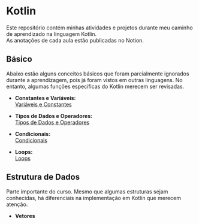 # Kotlin  
Este repositório contém minhas atividades e projetos durante meu caminho de aprendizado na linguagem Kotlin.  
As anotações de cada aula estão publicadas no Notion.  

## Básico  
Abaixo estão alguns conceitos básicos que foram parcialmente ignorados durante a aprendizagem, pois já foram vistos em outras linguagens. No entanto, algumas funções específicas do Kotlin merecem ser revisadas.  

- **Constantes e Variáveis:**  
  [Variáveis e Constantes](https://grandiose-collision-029.notion.site/Variaveis-e-constantes-1bbb275189c280679072d11c4a8882cc?pvs=4)  

- **Tipos de Dados e Operadores:**  
  [Tipos de Dados e Operadores](https://grandiose-collision-029.notion.site/Tipos-de-dados-e-operadores-1bbb275189c280b9a704ec9920d2fb3e?pvs=4)  

- **Condicionais:**  
  [Condicionais](https://grandiose-collision-029.notion.site/Condicionais-1bbb275189c2803bb9a3f87c6eba8055?pvs=4)  

- **Loops:**  
  [Loops](https://grandiose-collision-029.notion.site/Loops-1bfb275189c28009a418ea79d7de2371?pvs=4)  

## Estrutura de Dados  
Parte importante do curso. Mesmo que algumas estruturas sejam conhecidas, há diferenciais na implementação em Kotlin que merecem atenção.  

- **Vetores**  
